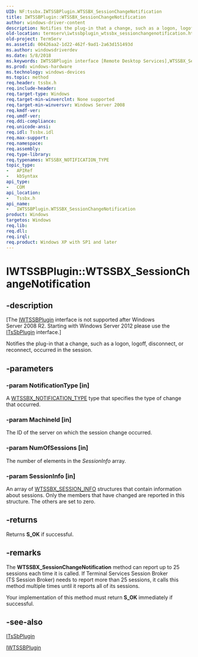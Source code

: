 ```yaml
---
UID: NF:tssbx.IWTSSBPlugin.WTSSBX_SessionChangeNotification
title: IWTSSBPlugin::WTSSBX_SessionChangeNotification
author: windows-driver-content
description: Notifies the plug-in that a change, such as a logon, logoff, disconnect, or reconnect, occurred in the session.
old-location: termserv\iwtssbplugin_wtssbx_sessionchangenotification.htm
old-project: TermServ
ms.assetid: 00426aa2-1d22-462f-9ad1-2a63d151493d
ms.author: windowsdriverdev
ms.date: 5/8/2018
ms.keywords: IWTSSBPlugin interface [Remote Desktop Services],WTSSBX_SessionChangeNotification method, IWTSSBPlugin.WTSSBX_SessionChangeNotification, IWTSSBPlugin::WTSSBX_SessionChangeNotification, WTSSBX_SessionChangeNotification, WTSSBX_SessionChangeNotification method [Remote Desktop Services], WTSSBX_SessionChangeNotification method [Remote Desktop Services],IWTSSBPlugin interface, termserv.iwtssbplugin_wtssbx_sessionchangenotification, tssbx/IWTSSBPlugin::WTSSBX_SessionChangeNotification
ms.prod: windows-hardware
ms.technology: windows-devices
ms.topic: method
req.header: tssbx.h
req.include-header: 
req.target-type: Windows
req.target-min-winverclnt: None supported
req.target-min-winversvr: Windows Server 2008
req.kmdf-ver: 
req.umdf-ver: 
req.ddi-compliance: 
req.unicode-ansi: 
req.idl: Tssbx.idl
req.max-support: 
req.namespace: 
req.assembly: 
req.type-library: 
req.typenames: WTSSBX_NOTIFICATION_TYPE
topic_type:
-	APIRef
-	kbSyntax
api_type:
-	COM
api_location:
-	Tssbx.h
api_name:
-	IWTSSBPlugin.WTSSBX_SessionChangeNotification
product: Windows
targetos: Windows
req.lib: 
req.dll: 
req.irql: 
req.product: Windows XP with SP1 and later
---
```


# IWTSSBPlugin::WTSSBX_SessionChangeNotification


## -description


<p class="CCE_Message">[The <a href="https://msdn.microsoft.com/f6959b8c-a8a8-438b-8b6d-31bf0e782bac">IWTSSBPlugin</a> interface is 
    not supported  after Windows Server 2008 R2. Starting with Windows Server 2012 please use the 
    <a href="https://msdn.microsoft.com/db3d3ee7-9e53-4bac-9711-4e85f1016db9">ITsSbPlugin</a> interface.]

Notifies the plug-in that a change, such as a logon, logoff, disconnect, or reconnect, occurred in the session.


## -parameters




### -param NotificationType [in]

A <a href="https://msdn.microsoft.com/06da6e20-a4de-4e2d-8f42-6d99b738226c">WTSSBX_NOTIFICATION_TYPE</a> type that specifies the type of change that occurred.


### -param MachineId [in]

The ID of the server on which the session change occurred.


### -param NumOfSessions [in]

The number of elements in the <i>SessionInfo</i> array.


### -param SessionInfo [in]

An array of <a href="https://msdn.microsoft.com/d0c142a9-2495-46e6-b53b-0c415bddb0b2">WTSSBX_SESSION_INFO</a> structures that contain information about sessions. Only the members that have changed are reported in this structure. The others are set to zero.


## -returns



Returns <b>S_OK</b> if successful.




## -remarks



The <b>WTSSBX_SessionChangeNotification</b> method can report up to 25 sessions each time it is called. If Terminal Services Session Broker (TS Session Broker) needs to report more than 25 sessions, it calls this method multiple times until it reports all of its sessions.

Your implementation of this method must return <b>S_OK</b> immediately if successful.




## -see-also




<a href="https://msdn.microsoft.com/db3d3ee7-9e53-4bac-9711-4e85f1016db9">ITsSbPlugin</a>



<a href="https://msdn.microsoft.com/f6959b8c-a8a8-438b-8b6d-31bf0e782bac">IWTSSBPlugin</a>
 

 

